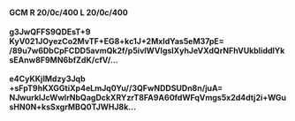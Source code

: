#### GCM R 20/0c/400 L 20/0c/400
**g3JwQFFS9QDEsT+9**<br/>**KyV021JOyezCo2MvTF+EG8+kc1J+2MxIdYas5eM37pE=**<br/>**/89u7w6DbCpFCDD5avmQk2f/p5ivlWVIgslXyhJeVXdQrNFhVUkbliddlYksEAnw8F9MN6bfZdK/cfV/...**<br/><br/>
**e4CyKKjIMdzy3Jqb**<br/>**+sFpT9hKXGGtiXp4eLmJq0Yu//3QFwNDDSUDn8n/juA=**<br/>**NJwurkIJcWwlrNbQagDckXRYzrT8FA9A60fdWFqVmgs5x2d4dtj2i+WGusHN0N+ksSxgrMBQ0TJWHJ8k...**